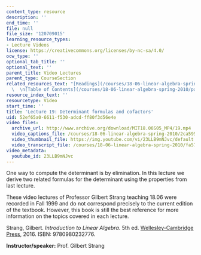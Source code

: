 ```yaml
---
content_type: resource
description: ''
end_time: ''
file: null
file_size: '120709015'
learning_resource_types:
- Lecture Videos
license: https://creativecommons.org/licenses/by-nc-sa/4.0/
ocw_type: ''
optional_tab_title: ''
optional_text: ''
parent_title: Video Lectures
parent_type: CourseSection
related_resources_text: "[Readings](/courses/18-06-linear-algebra-spring-2010/pages/readings)\
  \  \n[Table of Contents](/courses/18-06-linear-algebra-spring-2010/pages/readings#Table_of_Contents)"
resource_index_text: ''
resourcetype: Video
start_time: ''
title: 'Lecture 19: Determinant formulas and cofactors'
uid: 52ef65a0-6611-f530-adcd-ff80f3d56e4e
video_files:
  archive_url: http://www.archive.org/download/MIT18.06S05_MP4/19.mp4
  video_captions_file: /courses/18-06-linear-algebra-spring-2010/2ca595250df15e88a4474de4231225e9_23LLB9mNJvc.vtt
  video_thumbnail_file: https://img.youtube.com/vi/23LLB9mNJvc/default.jpg
  video_transcript_file: /courses/18-06-linear-algebra-spring-2010/fa572a369c5feb991dabe351a9741f03_23LLB9mNJvc.pdf
video_metadata:
  youtube_id: 23LLB9mNJvc
---
```


One way to compute the determinant is by elimination. In this lecture we derive two related formulas for the determinant using the properties from last lecture.

These video lectures of Professor Gilbert Strang teaching 18.06 were recorded in Fall 1999 and do not correspond precisely to the current edition of the textbook. However, this book is still the best reference for more information on the topics covered in each lecture.

Strang, Gilbert. _Introduction to Linear Algebra_. 5th ed. [Wellesley-Cambridge Press](http://www.wellesleycambridge.com/), 2016. ISBN: 9780980232776.

**Instructor/speaker:** Prof. Gilbert Strang

